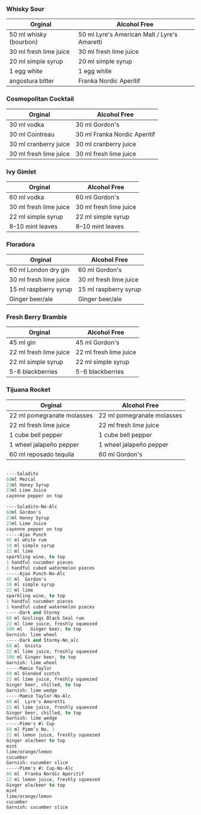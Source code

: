 ### Whisky Sour
| Orginal  |  Alcohol Free |
|---|---|
| 50 ml whisky (bourbon) | 50 ml Lyre's American Malt / Lyre's Amaretti
| 30 ml fresh lime juice | 30 ml fresh lime juice
| 20 ml simple syrup | 20 ml simple syrup 
| 1 egg white | 1 egg white
| angostura bitter  | Franka Nordic Aperitif 

### Cosmopolitan Cocktail
| Orginal  |  Alcohol Free |
|---|---|
| 30 ml vodka | 30 ml Gordon's
| 30 ml Cointreau | 30 ml Franka Nordic Aperitif
| 30 ml cranberry juice | 30 ml cranberry juice
| 30 ml fresh lime juice | 30 ml fresh lime juice

### Ivy Gimlet
| Orginal  |  Alcohol Free |
|---|---|
| 60 ml vodka | 60 ml Gordon's
| 30 ml fresh lime juice | 30 ml fresh lime juice
| 22 ml simple syrup | 22 ml simple syrup
| 8–10 mint leaves | 8–10 mint leaves

### Floradora
| Orginal  |  Alcohol Free |
|---|---|
| 60 ml London dry gin | 60 ml Gordon's
| 30 ml fresh lime juice | 30 ml fresh lime juice
| 15 ml raspberry syrup | 15 ml raspberry syrup
| Ginger beer/ale | Ginger beer/ale

### Fresh Berry Bramble
| Orginal  |  Alcohol Free |
|---|---|
| 45 ml gin | 45 ml Gordon's
| 22 ml fresh lime juice | 22 ml fresh lime juice
| 22 ml simple syrup | 22 ml simple syrup
| 5-6 blackberries | 5-6 blackberries

### Tijuana Rocket
| Orginal  |  Alcohol Free |
|---|---|
| 22 ml pomegranate molasses | 22 ml pomegranate molasses
| 22 ml fresh lime juice | 22 ml fresh lime juice
| 1 cube bell pepper | 1 cube bell pepper
| 1 wheel jalapeño pepper | 1 wheel jalapeño pepper
| 60 ml reposado tequila | 60 ml Gordon's

```ml

----Saladito
60ml Mezcal
23ml Honey Syrup
23ml Lime Juice
cayenne pepper on top

----Saladito-No-Alc
60ml Gordon's
23ml Honey Syrup
23ml Lime Juice
cayenne pepper on top
-----Ajax Punch
45 ml white rum
10 ml simple syrup
22 ml lime
sparkling wine, to top
1 handful cucumber pieces
1 handful cubed watermelon pieces
-----Ajax Punch-No-Alc
45 ml  Gordon's
10 ml simple syrup
22 ml lime
sparkling wine, to top
1 handful cucumber pieces
1 handful cubed watermelon pieces
-----Dark and Stormy
60 ml Goslings Black Seal rum
22 ml lime juice, freshly squeezed
100 ml   Ginger beer, to top
Garnish: lime wheel
-----Dark and Stormy-No_alc
60 ml  Gnista
22 ml lime juice, freshly squeezed
100 ml Ginger beer, to top
Garnish: lime wheel
-----Mamie Taylor
60 ml blended scotch
22 ml lime juice, freshly squeezed
Ginger beer, chilled, to top
Garnish: lime wedge
-----Mamie Taylor-No-Alc
60 ml  Lyre's Amaretti
22 ml lime juice, freshly squeezed
Ginger beer, chilled, to top
Garnish: lime wedge
-----Pimm's #1 Cup
60 ml Pimm’s No. 1
22 ml lemon juice, freshly squeezed
Ginger ale/beer to top
mint
lime/orange/lemon
cucumber 
Garnish: cucumber slice
-----Pimm's #1 Cup-No-Alc
60 ml  Franka Nordic Aperitif
22 ml lemon juice, freshly squeezed
Ginger ale/beer to top
mint
lime/orange/lemon
cucumber 
Garnish: cucumber slice
```
